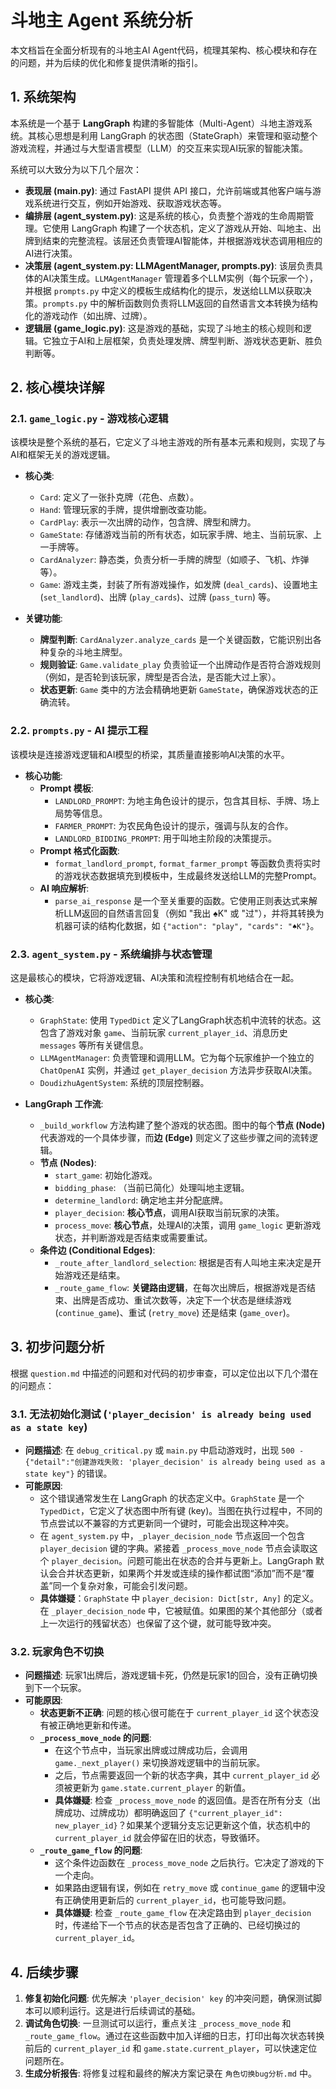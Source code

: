 # 斗地主 Agent 系统分析

本文档旨在全面分析现有的斗地主AI Agent代码，梳理其架构、核心模块和存在的问题，并为后续的优化和修复提供清晰的指引。

## 1. 系统架构

本系统是一个基于 **LangGraph** 构建的多智能体（Multi-Agent）斗地主游戏系统。其核心思想是利用 LangGraph 的状态图（StateGraph）来管理和驱动整个游戏流程，并通过与大型语言模型（LLM）的交互来实现AI玩家的智能决策。

系统可以大致分为以下几个层次：

- **表现层 (main.py)**: 通过 FastAPI 提供 API 接口，允许前端或其他客户端与游戏系统进行交互，例如开始游戏、获取游戏状态等。
- **编排层 (agent_system.py)**: 这是系统的核心，负责整个游戏的生命周期管理。它使用 LangGraph 构建了一个状态机，定义了游戏从开始、叫地主、出牌到结束的完整流程。该层还负责管理AI智能体，并根据游戏状态调用相应的AI进行决策。
- **决策层 (agent_system.py: LLMAgentManager, prompts.py)**: 该层负责具体的AI决策生成。`LLMAgentManager` 管理着多个LLM实例（每个玩家一个），并根据 `prompts.py` 中定义的模板生成结构化的提示，发送给LLM以获取决策。`prompts.py` 中的解析函数则负责将LLM返回的自然语言文本转换为结构化的游戏动作（如出牌、过牌）。
- **逻辑层 (game_logic.py)**: 这是游戏的基础，实现了斗地主的核心规则和逻辑。它独立于AI和上层框架，负责处理发牌、牌型判断、游戏状态更新、胜负判断等。

## 2. 核心模块详解

### 2.1. `game_logic.py` - 游戏核心逻辑

该模块是整个系统的基石，它定义了斗地主游戏的所有基本元素和规则，实现了与AI和框架无关的游戏逻辑。

- **核心类**:
    - `Card`: 定义了一张扑克牌（花色、点数）。
    - `Hand`: 管理玩家的手牌，提供增删改查功能。
    - `CardPlay`: 表示一次出牌的动作，包含牌、牌型和牌力。
    - `GameState`: 存储游戏当前的所有状态，如玩家手牌、地主、当前玩家、上一手牌等。
    - `CardAnalyzer`: 静态类，负责分析一手牌的牌型（如顺子、飞机、炸弹等）。
    - `Game`: 游戏主类，封装了所有游戏操作，如发牌 (`deal_cards`)、设置地主 (`set_landlord`)、出牌 (`play_cards`)、过牌 (`pass_turn`) 等。

- **关键功能**:
    - **牌型判断**: `CardAnalyzer.analyze_cards` 是一个关键函数，它能识别出各种复杂的斗地主牌型。
    - **规则验证**: `Game.validate_play` 负责验证一个出牌动作是否符合游戏规则（例如，是否轮到该玩家，牌型是否合法，是否能大过上家）。
    - **状态更新**: `Game` 类中的方法会精确地更新 `GameState`，确保游戏状态的正确流转。

### 2.2. `prompts.py` - AI 提示工程

该模块是连接游戏逻辑和AI模型的桥梁，其质量直接影响AI决策的水平。

- **核心功能**:
    - **Prompt 模板**:
        - `LANDLORD_PROMPT`: 为地主角色设计的提示，包含其目标、手牌、场上局势等信息。
        - `FARMER_PROMPT`: 为农民角色设计的提示，强调与队友的合作。
        - `LANDLORD_BIDDING_PROMPT`: 用于叫地主阶段的决策提示。
    - **Prompt 格式化函数**:
        - `format_landlord_prompt`, `format_farmer_prompt` 等函数负责将实时的游戏状态数据填充到模板中，生成最终发送给LLM的完整Prompt。
    - **AI 响应解析**:
        - `parse_ai_response` 是一个至关重要的函数。它使用正则表达式来解析LLM返回的自然语言回复（例如 "我出 ♠K" 或 "过"），并将其转换为机器可读的结构化数据，如 `{"action": "play", "cards": "♠K"}`。

### 2.3. `agent_system.py` - 系统编排与状态管理

这是最核心的模块，它将游戏逻辑、AI决策和流程控制有机地结合在一起。

- **核心类**:
    - `GraphState`: 使用 `TypedDict` 定义了LangGraph状态机中流转的状态。这包含了游戏对象 `game`、当前玩家 `current_player_id`、消息历史 `messages` 等所有关键信息。
    - `LLMAgentManager`: 负责管理和调用LLM。它为每个玩家维护一个独立的 `ChatOpenAI` 实例，并通过 `get_player_decision` 方法异步获取AI决策。
    - `DoudizhuAgentSystem`: 系统的顶层控制器。

- **LangGraph 工作流**:
    - `_build_workflow` 方法构建了整个游戏的状态图。图中的每个**节点 (Node)** 代表游戏的一个具体步骤，而**边 (Edge)** 则定义了这些步骤之间的流转逻辑。
    - **节点 (Nodes)**:
        - `start_game`: 初始化游戏。
        - `bidding_phase`: （当前已简化）处理叫地主逻辑。
        - `determine_landlord`: 确定地主并分配底牌。
        - `player_decision`: **核心节点**，调用AI获取当前玩家的决策。
        - `process_move`: **核心节点**，处理AI的决策，调用 `game_logic` 更新游戏状态，并判断游戏是否结束或需要重试。
    - **条件边 (Conditional Edges)**:
        - `_route_after_landlord_selection`: 根据是否有人叫地主来决定是开始游戏还是结束。
        - `_route_game_flow`: **关键路由逻辑**，在每次出牌后，根据游戏是否结束、出牌是否成功、重试次数等，决定下一个状态是继续游戏 (`continue_game`)、重试 (`retry_move`) 还是结束 (`game_over`)。

## 3. 初步问题分析

根据 `question.md` 中描述的问题和对代码的初步审查，可以定位出以下几个潜在的问题点：

### 3.1. 无法初始化测试 (`'player_decision' is already being used as a state key`)

- **问题描述**: 在 `debug_critical.py` 或 `main.py` 中启动游戏时，出现 `500 - {"detail":"创建游戏失败: 'player_decision' is already being used as a state key"}` 的错误。
- **可能原因**:
    - 这个错误通常发生在 LangGraph 的状态定义中。`GraphState` 是一个 `TypedDict`，它定义了状态图中所有键 (key)。当图在执行过程中，不同的节点尝试以不兼容的方式更新同一个键时，可能会出现这种冲突。
    - 在 `agent_system.py` 中，`_player_decision_node` 节点返回一个包含 `player_decision` 键的字典。紧接着 `_process_move_node` 节点会读取这个 `player_decision`。问题可能出在状态的合并与更新上。LangGraph 默认会合并状态更新，如果两个并发或连续的操作都试图“添加”而不是“覆盖”同一个复杂对象，可能会引发问题。
    - **具体嫌疑**：`GraphState` 中 `player_decision: Dict[str, Any]` 的定义。在 `_player_decision_node` 中，它被赋值。如果图的某个其他部分（或者上一次运行的残留状态）也保留了这个键，就可能导致冲突。

### 3.2. 玩家角色不切换

- **问题描述**: 玩家1出牌后，游戏逻辑卡死，仍然是玩家1的回合，没有正确切换到下一个玩家。
- **可能原因**:
    - **状态更新不正确**: 问题的核心很可能在于 `current_player_id` 这个状态没有被正确地更新和传递。
    - **`_process_move_node` 的问题**:
        - 在这个节点中，当玩家出牌或过牌成功后，会调用 `game._next_player()` 来切换游戏逻辑中的当前玩家。
        - 之后，节点需要返回一个新的状态字典，其中 `current_player_id` 必须被更新为 `game.state.current_player` 的新值。
        - **具体嫌疑**: 检查 `_process_move_node` 的返回值。是否在所有分支（出牌成功、过牌成功）都明确返回了 `{"current_player_id": new_player_id}`？如果某个逻辑分支忘记更新这个值，状态机中的 `current_player_id` 就会停留在旧的状态，导致循环。
    - **`_route_game_flow` 的问题**:
        - 这个条件边函数在 `_process_move_node` 之后执行。它决定了游戏的下一个走向。
        - 如果路由逻辑有误，例如在 `retry_move` 或 `continue_game` 的逻辑中没有正确使用更新后的 `current_player_id`，也可能导致问题。
        - **具体嫌疑**: 检查 `_route_game_flow` 在决定路由到 `player_decision` 时，传递给下一个节点的状态是否包含了正确的、已经切换过的 `current_player_id`。

## 4. 后续步骤

1.  **修复初始化问题**: 优先解决 `'player_decision' key` 的冲突问题，确保测试脚本可以顺利运行。这是进行后续调试的基础。
2.  **调试角色切换**: 一旦测试可以运行，重点关注 `_process_move_node` 和 `_route_game_flow`。通过在这些函数中加入详细的日志，打印出每次状态转换前后的 `current_player_id` 和 `game.state.current_player`，可以快速定位问题所在。
3.  **生成分析报告**: 将修复过程和最终的解决方案记录在 `角色切换bug分析.md` 中。
